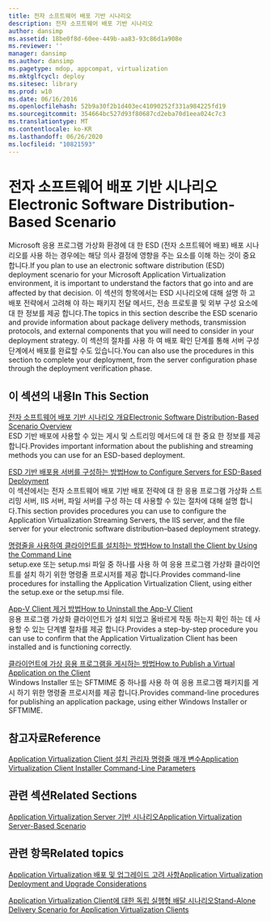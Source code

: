 ```yaml
---
title: 전자 소프트웨어 배포 기반 시나리오
description: 전자 소프트웨어 배포 기반 시나리오
author: dansimp
ms.assetid: 18be0f8d-60ee-449b-aa83-93c86d1a908e
ms.reviewer: ''
manager: dansimp
ms.author: dansimp
ms.pagetype: mdop, appcompat, virtualization
ms.mktglfcycl: deploy
ms.sitesec: library
ms.prod: w10
ms.date: 06/16/2016
ms.openlocfilehash: 52b9a30f2b1d403ec41090252f331a984225fd19
ms.sourcegitcommit: 354664bc527d93f80687cd2eba70d1eea024c7c3
ms.translationtype: MT
ms.contentlocale: ko-KR
ms.lasthandoff: 06/26/2020
ms.locfileid: "10821593"
---
```

# <span data-ttu-id="0b3cd-103">전자 소프트웨어 배포 기반 시나리오</span><span class="sxs-lookup"><span data-stu-id="0b3cd-103">Electronic Software Distribution-Based Scenario</span></span>


<span data-ttu-id="0b3cd-104">Microsoft 응용 프로그램 가상화 환경에 대 한 ESD (전자 소프트웨어 배포) 배포 시나리오를 사용 하는 경우에는 해당 의사 결정에 영향을 주는 요소를 이해 하는 것이 중요 합니다.</span><span class="sxs-lookup"><span data-stu-id="0b3cd-104">If you plan to use an electronic software distribution (ESD) deployment scenario for your Microsoft Application Virtualization environment, it is important to understand the factors that go into and are affected by that decision.</span></span> <span data-ttu-id="0b3cd-105">이 섹션의 항목에서는 ESD 시나리오에 대해 설명 하 고 배포 전략에서 고려해 야 하는 패키지 전달 메서드, 전송 프로토콜 및 외부 구성 요소에 대 한 정보를 제공 합니다.</span><span class="sxs-lookup"><span data-stu-id="0b3cd-105">The topics in this section describe the ESD scenario and provide information about package delivery methods, transmission protocols, and external components that you will need to consider in your deployment strategy.</span></span> <span data-ttu-id="0b3cd-106">이 섹션의 절차를 사용 하 여 배포 확인 단계를 통해 서버 구성 단계에서 배포를 완료할 수도 있습니다.</span><span class="sxs-lookup"><span data-stu-id="0b3cd-106">You can also use the procedures in this section to complete your deployment, from the server configuration phase through the deployment verification phase.</span></span>

## <span data-ttu-id="0b3cd-107">이 섹션의 내용</span><span class="sxs-lookup"><span data-stu-id="0b3cd-107">In This Section</span></span>


<a href="" id="electronic-software-distribution-based-scenario-overview"></a>[<span data-ttu-id="0b3cd-108">전자 소프트웨어 배포 기반 시나리오 개요</span><span class="sxs-lookup"><span data-stu-id="0b3cd-108">Electronic Software Distribution-Based Scenario Overview</span></span>](electronic-software-distribution-based-scenario-overview.md)  
<span data-ttu-id="0b3cd-109">ESD 기반 배포에 사용할 수 있는 게시 및 스트리밍 메서드에 대 한 중요 한 정보를 제공 합니다.</span><span class="sxs-lookup"><span data-stu-id="0b3cd-109">Provides important information about the publishing and streaming methods you can use for an ESD-based deployment.</span></span>

<a href="" id="how-to-configure-servers-for-esd-based-deployment"></a>[<span data-ttu-id="0b3cd-110">ESD 기반 배포용 서버를 구성하는 방법</span><span class="sxs-lookup"><span data-stu-id="0b3cd-110">How to Configure Servers for ESD-Based Deployment</span></span>](how-to-configure-servers-for-esd-based-deployment.md)  
<span data-ttu-id="0b3cd-111">이 섹션에서는 전자 소프트웨어 배포 기반 배포 전략에 대 한 응용 프로그램 가상화 스트리밍 서버, IIS 서버, 파일 서버를 구성 하는 데 사용할 수 있는 절차에 대해 설명 합니다.</span><span class="sxs-lookup"><span data-stu-id="0b3cd-111">This section provides procedures you can use to configure the Application Virtualization Streaming Servers, the IIS server, and the file server for your electronic software distribution–based deployment strategy.</span></span>

<a href="" id="how-to-install-the-client-by-using-the-command-line"></a>[<span data-ttu-id="0b3cd-112">명령줄을 사용하여 클라이언트를 설치하는 방법</span><span class="sxs-lookup"><span data-stu-id="0b3cd-112">How to Install the Client by Using the Command Line</span></span>](how-to-install-the-client-by-using-the-command-line-new.md)  
<span data-ttu-id="0b3cd-113">setup.exe 또는 setup.msi 파일 중 하나를 사용 하 여 응용 프로그램 가상화 클라이언트를 설치 하기 위한 명령줄 프로시저를 제공 합니다.</span><span class="sxs-lookup"><span data-stu-id="0b3cd-113">Provides command-line procedures for installing the Application Virtualization Client, using either the setup.exe or the setup.msi file.</span></span>

<a href="" id="how-to-uninstall-the-app-v-client"></a>[<span data-ttu-id="0b3cd-114">App-V Client 제거 방법</span><span class="sxs-lookup"><span data-stu-id="0b3cd-114">How to Uninstall the App-V Client</span></span>](how-to-uninstall-the-app-v-client.md)  
<span data-ttu-id="0b3cd-115">응용 프로그램 가상화 클라이언트가 설치 되었고 올바르게 작동 하는지 확인 하는 데 사용할 수 있는 단계별 절차를 제공 합니다.</span><span class="sxs-lookup"><span data-stu-id="0b3cd-115">Provides a step-by-step procedure you can use to confirm that the Application Virtualization Client has been installed and is functioning correctly.</span></span>

<a href="" id="how-to-publish-a-virtual-application-on-the-client"></a>[<span data-ttu-id="0b3cd-116">클라이언트에 가상 응용 프로그램을 게시하는 방법</span><span class="sxs-lookup"><span data-stu-id="0b3cd-116">How to Publish a Virtual Application on the Client</span></span>](how-to-publish-a-virtual-application-on-the-client.md)  
<span data-ttu-id="0b3cd-117">Windows Installer 또는 SFTMIME 중 하나를 사용 하 여 응용 프로그램 패키지를 게시 하기 위한 명령줄 프로시저를 제공 합니다.</span><span class="sxs-lookup"><span data-stu-id="0b3cd-117">Provides command-line procedures for publishing an application package, using either Windows Installer or SFTMIME.</span></span>

## <span data-ttu-id="0b3cd-118">참고자료</span><span class="sxs-lookup"><span data-stu-id="0b3cd-118">Reference</span></span>


[<span data-ttu-id="0b3cd-119">Application Virtualization Client 설치 관리자 명령줄 매개 변수</span><span class="sxs-lookup"><span data-stu-id="0b3cd-119">Application Virtualization Client Installer Command-Line Parameters</span></span>](application-virtualization-client-installer-command-line-parameters.md)

## <span data-ttu-id="0b3cd-120">관련 섹션</span><span class="sxs-lookup"><span data-stu-id="0b3cd-120">Related Sections</span></span>


[<span data-ttu-id="0b3cd-121">Application Virtualization Server 기반 시나리오</span><span class="sxs-lookup"><span data-stu-id="0b3cd-121">Application Virtualization Server-Based Scenario</span></span>](application-virtualization-server-based-scenario.md)

## <span data-ttu-id="0b3cd-122">관련 항목</span><span class="sxs-lookup"><span data-stu-id="0b3cd-122">Related topics</span></span>


[<span data-ttu-id="0b3cd-123">Application Virtualization 배포 및 업그레이드 고려 사항</span><span class="sxs-lookup"><span data-stu-id="0b3cd-123">Application Virtualization Deployment and Upgrade Considerations</span></span>](application-virtualization-deployment-and-upgrade-considerations.md)

[<span data-ttu-id="0b3cd-124">Application Virtualization Client에 대한 독립 실행형 배달 시나리오</span><span class="sxs-lookup"><span data-stu-id="0b3cd-124">Stand-Alone Delivery Scenario for Application Virtualization Clients</span></span>](stand-alone-delivery-scenario-for-application-virtualization-clients.md)

 

 






